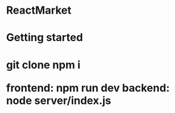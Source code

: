 # ReactMarket

<h1>Getting started<h1>

git clone
npm i

frontend: npm run dev
backend: node server/index.js
